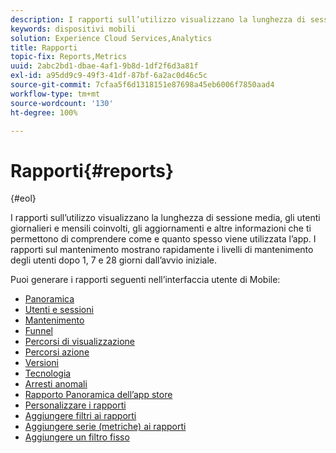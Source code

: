 ```yaml
---
description: I rapporti sull’utilizzo visualizzano la lunghezza di sessione media, gli utenti giornalieri e mensili coinvolti, gli aggiornamenti e altre informazioni che ti permettono di comprendere come e quanto spesso viene utilizzata l’app. I rapporti sul mantenimento mostrano rapidamente i livelli di mantenimento degli utenti dopo 1, 7 e 28 giorni dall’avvio iniziale.
keywords: dispositivi mobili
solution: Experience Cloud Services,Analytics
title: Rapporti
topic-fix: Reports,Metrics
uuid: 2abc2bd1-dbae-4af1-9b8d-1df2f6d3a81f
exl-id: a95dd9c9-49f3-41df-87bf-6a2ac0d46c5c
source-git-commit: 7cfaa5f6d1318151e87698a45eb6006f7850aad4
workflow-type: tm+mt
source-wordcount: '130'
ht-degree: 100%

---
```


# Rapporti{#reports}

{#eol}

I rapporti sull’utilizzo visualizzano la lunghezza di sessione media, gli utenti giornalieri e mensili coinvolti, gli aggiornamenti e altre informazioni che ti permettono di comprendere come e quanto spesso viene utilizzata l’app. I rapporti sul mantenimento mostrano rapidamente i livelli di mantenimento degli utenti dopo 1, 7 e 28 giorni dall’avvio iniziale.

Puoi generare i rapporti seguenti nell’interfaccia utente di Mobile:

* [Panoramica](/help/using/usage/usage-overview.md)
* [Utenti e sessioni](/help/using/usage/users-sessions.md)
* [Mantenimento](/help/using/usage/reports-retention.md)
* [Funnel](/help/using/usage/reports-funnel.md)
* [Percorsi di visualizzazione](/help/using/usage/reports-view-paths.md)
* [Percorsi azione](/help/using/usage/reports-action-paths.md)
* [Versioni](/help/using/usage/c-reports-versions.md)
* [Tecnologia](/help/using/usage/reports-technology.md)
* [Arresti anomali](/help/using/usage/c-crashes.md)
* [Rapporto Panoramica dell’app store](/help/using/usage/c-app-store-store-performance.md)
* [Personalizzare i rapporti](/help/using/usage/reports-customize/reports-customize.md)
* [Aggiungere filtri ai rapporti](/help/using/usage/reports-customize/t-reports-customize.md)
* [Aggiungere serie (metriche) ai rapporti](/help/using/usage/reports-customize/t-reports-series.md)
* [Aggiungere un filtro fisso](/help/using/usage/reports-customize/t-sticky-filter.md)
